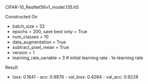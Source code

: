 CIFAR-10_ResNet56v1_model.135.h5

Constructed On
 * batch_size = 32  
 * epochs = 200, save best only = True  
 * num_classes = 10
 * data_augmentation = True  
 * subtract_pixel_mean = True  
 * version = 1  
 * learning_rate_variable = 3 # initial learning rate : 1e-learning rate

Result 
  * loss: 0.1641 - acc: 0.9876 - val_loss: 0.4284 - val_acc: 0.9228
